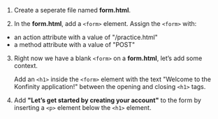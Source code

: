 1. Create a seperate file named **form.html**.

2. In the **form.html**, add a ```<form>``` element. Assign the ```<form>``` with:
* an action attribute with a value of "/practice.html"
* a method attribute with a value of "POST"

3. Right now we have a blank ```<form>``` on a **form.html**, let’s add some context.

   Add an ```<h1>``` inside the ```<form>``` element with the text "Welcome to the Konfinity application!" between the 
   opening and closing ```<h1>``` tags.

4. Add **"Let’s get started by creating your account"** to the form by inserting a ```<p>``` element below the ```<h1>``` element. 
   